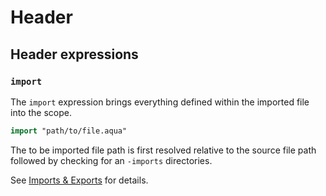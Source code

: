 # Header

## Header expressions

### `import`

The `import` expression brings everything defined within the imported file into the scope.

```haskell
import "path/to/file.aqua"
```

The to be imported file path is first resolved relative to the source file path followed by checking for an `-imports` directories.

See [Imports & Exports](../header/) for details.

